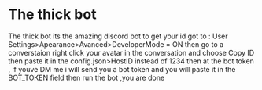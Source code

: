 # The thick bot
 The thick bot its the amazing discord bot
 to get your id got to : User Settings>Apearance>Avanced>DeveloperMode = ON
 then go to a converstaion right click your avatar in the conversation and choose Copy ID
 then paste it in the config.json>HostID instead of 1234
 then at the bot token , if youve DM me i will send you a bot token and you will paste it in the BOT_TOKEN field then run the bot ,you are done
